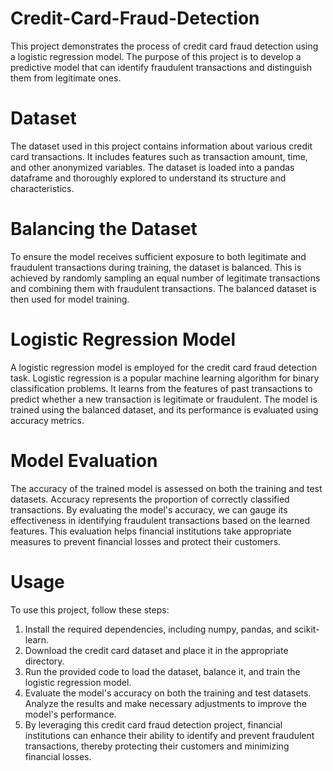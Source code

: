 # Credit-Card-Fraud-Detection
This project demonstrates the process of credit card fraud detection using a logistic regression model.  The purpose of this project is to develop a predictive model that can identify fraudulent transactions and distinguish them from legitimate ones.


# Dataset
The dataset used in this project contains information about various credit card transactions. It includes features such as transaction amount, time, and other anonymized variables. The dataset is loaded into a pandas dataframe and thoroughly explored to understand its structure and characteristics.

# Balancing the Dataset
To ensure the model receives sufficient exposure to both legitimate and fraudulent transactions during training, the dataset is balanced. This is achieved by randomly sampling an equal number of legitimate transactions and combining them with fraudulent transactions. The balanced dataset is then used for model training.

# Logistic Regression Model
A logistic regression model is employed for the credit card fraud detection task. Logistic regression is a popular machine learning algorithm for binary classification problems. It learns from the features of past transactions to predict whether a new transaction is legitimate or fraudulent. The model is trained using the balanced dataset, and its performance is evaluated using accuracy metrics.

# Model Evaluation
The accuracy of the trained model is assessed on both the training and test datasets. Accuracy represents the proportion of correctly classified transactions. By evaluating the model's accuracy, we can gauge its effectiveness in identifying fraudulent transactions based on the learned features. This evaluation helps financial institutions take appropriate measures to prevent financial losses and protect their customers.

# Usage
To use this project, follow these steps:

1. Install the required dependencies, including numpy, pandas, and scikit-learn.
2. Download the credit card dataset and place it in the appropriate directory.
3. Run the provided code to load the dataset, balance it, and train the logistic regression model.
4. Evaluate the model's accuracy on both the training and test datasets.
Analyze the results and make necessary adjustments to improve the model's performance.
5. By leveraging this credit card fraud detection project, financial institutions can enhance their ability to identify and prevent fraudulent transactions, thereby protecting their customers and minimizing financial losses.
